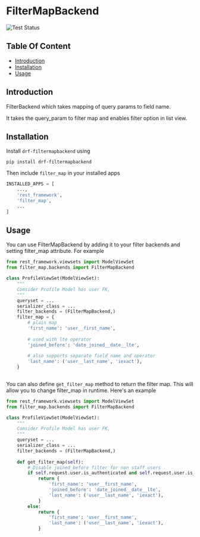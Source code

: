 # FilterMapBackend

![Test Status](https://github.com/aayulogic/filtermapbackend/actions/workflows/tests.yml/badge.svg?branch=master)

## Table Of Content
* [Introduction](#introduction)
* [Installation](#installation)  
* [Usage](#usage)  

## Introduction
FilterBackend which takes mapping of query params to field name.

It takes the query_param to filter map and enables filter option in list view.

## Installation
Install `drf-filtermapbackend` using
```shell
pip install drf-filtermapbackend
```
Then include `filter_map` in your installed apps
```python
INSTALLED_APPS = [
    ...,
    'rest_framework',
    'filter_map',
    ...
]
```

## Usage
You can use FilterMapBackend by adding it to your filter backends and setting filter_map attribute.
For example
```python
from rest_framework.viewsets import ModelViewSet
from filter_map.backends import FilterMapBackend

class ProfileViewSet(ModelViewSet):
    """
    Consider Profile Model has user FK,
    """
    queryset = ...
    serializer_class = ...
    filter_backends = (FilterMapBackend,)
    filter_map = {
        # plain map
        'first_name': 'user__first_name',
        
        # used with lte operator
        'joined_before': 'date_joined__date__lte',
        
        # also supports separate field name and operator 
        'last_name': ('user__last_name', 'iexact'),
    }
    
```

You can also define `get_filter_map` method to return the filter map.
This will allow you to change filter_map in runtime. Here's an example

```python
from rest_framework.viewsets import ModelViewSet
from filter_map.backends import FilterMapBackend

class ProfileViewSet(ModelViewSet):
    """
    Consider Profile Model has user FK,
    """
    queryset = ...
    serializer_class = ...
    filter_backends = (FilterMapBackend,)
    
    def get_filter_map(self):
        # Disable joined_before filter for non staff users
        if self.request.user.is_authenticated and self.request.user.is_staff:
            return {
                'first_name': 'user__first_name',
                'joined_before': 'date_joined__date__lte',
                'last_name': ('user__last_name', 'iexact'),
            }
        else:
            return {
                'first_name': 'user__first_name',
                'last_name': ('user__last_name', 'iexact'),
            }
            
```
